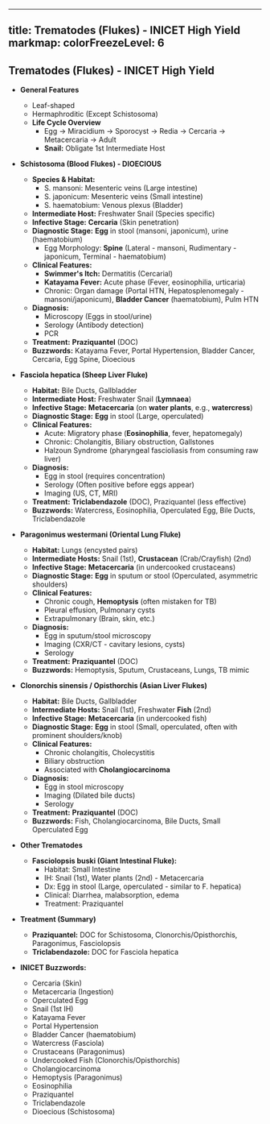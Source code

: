 
---
title: Trematodes (Flukes) - INICET High Yield
markmap:
  colorFreezeLevel: 6
---

## Trematodes (Flukes) - INICET High Yield

- **General Features**
  - Leaf-shaped
  - Hermaphroditic (Except Schistosoma)
  - **Life Cycle Overview**
    - Egg → Miracidium → Sporocyst → Redia → Cercaria → Metacercaria → Adult
    - **Snail:** Obligate 1st Intermediate Host

- **Schistosoma (Blood Flukes) - DIOECIOUS**
  - **Species & Habitat:**
    - S. mansoni: Mesenteric veins (Large intestine)
    - S. japonicum: Mesenteric veins (Small intestine)
    - S. haematobium: Venous plexus (Bladder)
  - **Intermediate Host:** Freshwater Snail (Species specific)
  - **Infective Stage:** **Cercaria** (Skin penetration)
  - **Diagnostic Stage:** **Egg** in stool (mansoni, japonicum), urine (haematobium)
    - Egg Morphology: **Spine** (Lateral - mansoni, Rudimentary - japonicum, Terminal - haematobium)
  - **Clinical Features:**
    - **Swimmer's Itch:** Dermatitis (Cercarial)
    - **Katayama Fever:** Acute phase (Fever, eosinophilia, urticaria)
    - Chronic: Organ damage (Portal HTN, Hepatosplenomegaly - mansoni/japonicum), **Bladder Cancer** (haematobium), Pulm HTN
  - **Diagnosis:**
    - Microscopy (Eggs in stool/urine)
    - Serology (Antibody detection)
    - PCR
  - **Treatment:** **Praziquantel** (DOC)
  - **Buzzwords:** Katayama Fever, Portal Hypertension, Bladder Cancer, Cercaria, Egg Spine, Dioecious

- **Fasciola hepatica (Sheep Liver Fluke)**
  - **Habitat:** Bile Ducts, Gallbladder
  - **Intermediate Host:** Freshwater Snail (**Lymnaea**)
  - **Infective Stage:** **Metacercaria** (on **water plants**, e.g., **watercress**)
  - **Diagnostic Stage:** **Egg** in stool (Large, operculated)
  - **Clinical Features:**
    - Acute: Migratory phase (**Eosinophilia**, fever, hepatomegaly)
    - Chronic: Cholangitis, Biliary obstruction, Gallstones
    - Halzoun Syndrome (pharyngeal fascioliasis from consuming raw liver)
  - **Diagnosis:**
    - Egg in stool (requires concentration)
    - Serology (Often positive before eggs appear)
    - Imaging (US, CT, MRI)
  - **Treatment:** **Triclabendazole** (DOC), Praziquantel (less effective)
  - **Buzzwords:** Watercress, Eosinophilia, Operculated Egg, Bile Ducts, Triclabendazole

- **Paragonimus westermani (Oriental Lung Fluke)**
  - **Habitat:** Lungs (encysted pairs)
  - **Intermediate Hosts:** Snail (1st), **Crustacean** (Crab/Crayfish) (2nd)
  - **Infective Stage:** **Metacercaria** (in undercooked crustaceans)
  - **Diagnostic Stage:** **Egg** in sputum or stool (Operculated, asymmetric shoulders)
  - **Clinical Features:**
    - Chronic cough, **Hemoptysis** (often mistaken for TB)
    - Pleural effusion, Pulmonary cysts
    - Extrapulmonary (Brain, skin, etc.)
  - **Diagnosis:**
    - Egg in sputum/stool microscopy
    - Imaging (CXR/CT - cavitary lesions, cysts)
    - Serology
  - **Treatment:** **Praziquantel** (DOC)
  - **Buzzwords:** Hemoptysis, Sputum, Crustaceans, Lungs, TB mimic

- **Clonorchis sinensis / Opisthorchis (Asian Liver Flukes)**
  - **Habitat:** Bile Ducts, Gallbladder
  - **Intermediate Hosts:** Snail (1st), Freshwater **Fish** (2nd)
  - **Infective Stage:** **Metacercaria** (in undercooked fish)
  - **Diagnostic Stage:** **Egg** in stool (Small, operculated, often with prominent shoulders/knob)
  - **Clinical Features:**
    - Chronic cholangitis, Cholecystitis
    - Biliary obstruction
    - Associated with **Cholangiocarcinoma**
  - **Diagnosis:**
    - Egg in stool microscopy
    - Imaging (Dilated bile ducts)
    - Serology
  - **Treatment:** **Praziquantel** (DOC)
  - **Buzzwords:** Fish, Cholangiocarcinoma, Bile Ducts, Small Operculated Egg

- **Other Trematodes**
  - **Fasciolopsis buski (Giant Intestinal Fluke):**
    - Habitat: Small Intestine
    - IH: Snail (1st), Water plants (2nd) - Metacercaria
    - Dx: Egg in stool (Large, operculated - similar to F. hepatica)
    - Clinical: Diarrhea, malabsorption, edema
    - Treatment: Praziquantel

- **Treatment (Summary)**
  - **Praziquantel:** DOC for Schistosoma, Clonorchis/Opisthorchis, Paragonimus, Fasciolopsis
  - **Triclabendazole:** DOC for Fasciola hepatica

- **INICET Buzzwords:**
  - Cercaria (Skin)
  - Metacercaria (Ingestion)
  - Operculated Egg
  - Snail (1st IH)
  - Katayama Fever
  - Portal Hypertension
  - Bladder Cancer (haematobium)
  - Watercress (Fasciola)
  - Crustaceans (Paragonimus)
  - Undercooked Fish (Clonorchis/Opisthorchis)
  - Cholangiocarcinoma
  - Hemoptysis (Paragonimus)
  - Eosinophilia
  - Praziquantel
  - Triclabendazole
  - Dioecious (Schistosoma)
